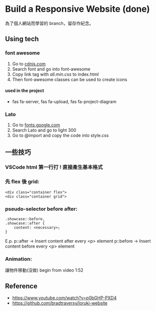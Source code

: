 # Build a Responsive Website (done)

為了個人網站而學習的 branch，留存作紀念。

## Using tech
### font awesome
1. Go to [cdnjs.com](https://cdnjs.com/)
2. Search font and go into font-awesome
3. Copy link tag with *all.min.css* to index.html
4. Then font-awesome classes can be used to create icons
#### used in the project
+ fas fa-server, fas fa-upload, fas fa-project-diagram

### Lato
1. Go to [fonts.google.com](https://fonts.google.com/)
2. Search Lato and go to light 300
3. Go to @import and copy the code into style.css

## 一些技巧
### VSCode html 第一行打 ! 直接產生基本格式
### 先 flex 後 grid:

    <div class="container flex">
    <div class="container grid">

### pseudo-selector before after:
    .showcase::before,
    .showcase::after {
        content: <necessary>; 
    }
E.p.
p::after -> Insert content after every \<p> element
p::before -> Insert content before every \<p> element

### Animation:
讓物件移動(沒做)
begin from video 1:52



## Reference
+ <https://www.youtube.com/watch?v=p0bGHP-PXD4>
+ <https://github.com/bradtraversy/loruki-website>